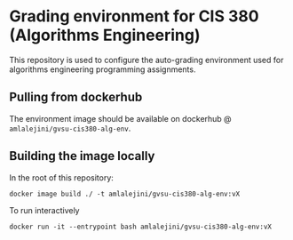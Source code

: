 # Grading environment for CIS 380 (Algorithms Engineering)

This repository is used to configure the auto-grading environment used for algorithms engineering programming assignments.

## Pulling from dockerhub

The environment image should be available on dockerhub @ `amlalejini/gvsu-cis380-alg-env`.

## Building the image locally

In the root of this repository:

```
docker image build ./ -t amlalejini/gvsu-cis380-alg-env:vX
```

To run interactively

```
docker run -it --entrypoint bash amlalejini/gvsu-cis380-alg-env:vX
```